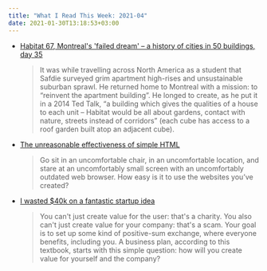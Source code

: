 ```yaml
---
title: "What I Read This Week: 2021-04"
date: 2021-01-30T13:18:53+03:00
---
```


- [Habitat 67, Montreal's 'failed dream' – a history of cities in 50 buildings, day 35](https://www.theguardian.com/cities/2015/may/13/habitat-67-montreal-expo-moshe-safdie-history-cities-50-buildings-day-35)

    > It was while travelling across North America as a student that Safdie surveyed grim apartment high-rises and unsustainable suburban sprawl. He returned home to Montreal with a mission: to “reinvent the apartment building”. He longed to create, as he put it in a 2014 Ted Talk, “a building which gives the qualities of a house to each unit – Habitat would be all about gardens, contact with nature, streets instead of corridors” (each cube has access to a roof garden built atop an adjacent cube).

- [The unreasonable effectiveness of simple HTML](https://shkspr.mobi/blog/2021/01/the-unreasonable-effectiveness-of-simple-html/)

    > Go sit in an uncomfortable chair, in an uncomfortable location, and stare at an uncomfortably small screen with an uncomfortably outdated web browser. How easy is it to use the websites you’ve created?

- [I wasted $40k on a fantastic startup idea](https://tjcx.me/p/i-wasted-40k-on-a-fantastic-startup-idea)

    > You can't just create value for the user: that's a charity. You also can't just create value for your company: that's a scam. Your goal is to set up some kind of positive-sum exchange, where everyone benefits, including you. A business plan, according to this textbook, starts with this simple question: how will you create value for yourself and the company?

